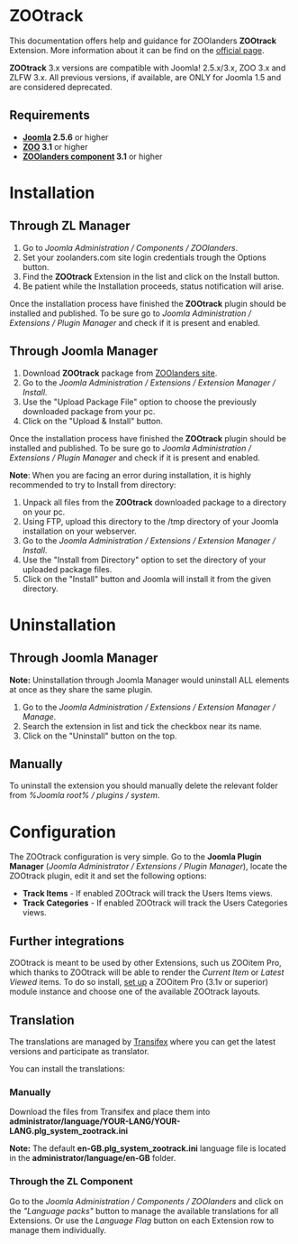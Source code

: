 ZOOtrack
========

This documentation offers help and guidance for ZOOlanders **ZOOtrack** Extension. More information about it can be find on the [official page](https://www.zoolanders.com/extensions/zootrack).

**ZOOtrack** 3.x versions are compatible with Joomla! 2.5.x/3.x, ZOO 3.x and ZLFW 3.x. All previous versions, if available, are ONLY for Joomla 1.5 and are considered deprecated.

Requirements 
------------

* **[Joomla](http://www.joomla.org) 2.5.6** or higher
* **[ZOO](http://www.yootheme.com/zoo) 3.1** or higher
* **[ZOOlanders component](https://www.zoolanders.com/extensions/zoolanders) 3.1** or higher

Installation
============

Through ZL Manager
------------------

1. Go to *Joomla Administration / Components / ZOOlanders*.
2. Set your zoolanders.com site login credentials trough the Options button.
3. Find the **ZOOtrack** Extension in the list and click on the Install button.
4. Be patient while the Installation proceeds, status notification will arise.

Once the installation process have finished the **ZOOtrack** plugin should be installed and published. To be sure go to *Joomla Administration / Extensions / Plugin Manager* and check if it is present and enabled.

Through Joomla Manager
----------------------

1. Download **ZOOtrack** package from [ZOOlanders site](https://www.zoolanders.com/extensions/zootrack).
2. Go to the *Joomla Administration / Extensions / Extension Manager / Install*.
3. Use the "Upload Package File" option to choose the previously downloaded package from your pc.
4. Click on the "Upload & Install" button.

Once the installation process have finished the **ZOOtrack** plugin should be installed and published. To be sure go to *Joomla Administration / Extensions / Plugin Manager* and check if it is present and enabled.

**Note**: When you are facing an error during installation, it is highly recommended to try to Install from directory:

1. Unpack all files from the **ZOOtrack** downloaded package to a directory on your pc.
2. Using FTP, upload this directory to the /tmp directory of your Joomla installation on your webserver.
3. Go to the *Joomla Administration / Extensions / Extension Manager / Install*.
4. Use the "Install from Directory" option to set the directory of your uploaded package files.
5. Click on the "Install" button and Joomla will install it from the given directory.

Uninstallation
==============

Through Joomla Manager
----------------------

**Note:** Uninstallation through Joomla Manager would uninstall ALL elements at once as they share the same plugin. 

1. Go to the *Joomla Administration / Extensions / Extension Manager / Manage*.
2. Search the extension in list and tick the checkbox near its name.
3. Click on the "Uninstall" button on the top.

Manually
--------

To uninstall the extension you should manually delete the relevant folder from *%Joomla root% / plugins / system*.

Configuration
=============

The ZOOtrack configuration is very simple. Go to the **Joomla Plugin Manager** (*Joomla Administrator / Extensions / Plugin Manager*), locate the ZOOtrack plugin, edit it and set the following options:

* **Track Items** - If enabled ZOOtrack will track the Users Items views.
* **Track Categories** - If enabled ZOOtrack will track the Users Categories views.

Further integrations
--------------------

ZOOtrack is meant to be used by other Extensions, such us ZOOitem Pro, which thanks to ZOOtrack will be able to render the *Current Item* or *Latest Viewed* items. To do so install, [set up](http://joolanders.github.io/newdocs/?zooitempro#configuration) a ZOOitem Pro (3.1v or superior) module instance and choose one of the available ZOOtrack layouts.

Translation
-----------

The translations are managed by [Transifex](https://www.transifex.com/projects/p/zoolanders/) where you can get the latest versions and participate as translator.

You can install the translations:

### Manually

Download the files from Transifex and place them into **administrator/language/YOUR-LANG/YOUR-LANG.plg_system_zootrack.ini**

**Note:** The default **en-GB.plg_system_zootrack.ini** language file is located in the **administrator/language/en-GB** folder.

### Through the ZL Component

Go to the *Joomla Administration / Components / ZOOlanders* and click on the *"Language packs"* button to manage the available translations for all Extensions. Or use the *Language Flag* button on each Extension row to manage them individually.
